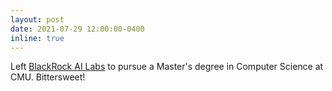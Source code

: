 ```yaml
---
layout: post
date: 2021-07-29 12:00:00-0400
inline: true
---
```


Left [BlackRock AI Labs][BRAIL] to pursue a Master's degree in Computer Science at CMU. Bittersweet!

[BRAIL]: https://www.blackrock.com/corporate/ai
